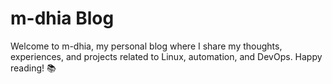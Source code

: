 # m-dhia Blog

Welcome to m-dhia, my personal blog where I share my thoughts, experiences, and projects related to Linux, automation, and DevOps.
Happy reading! 📚
